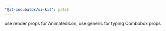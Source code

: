 ```yaml
---
"@it-incubator/ui-kit": patch
---
```


use render props for AnimatedIcon, use generic for typing Combobox props
  